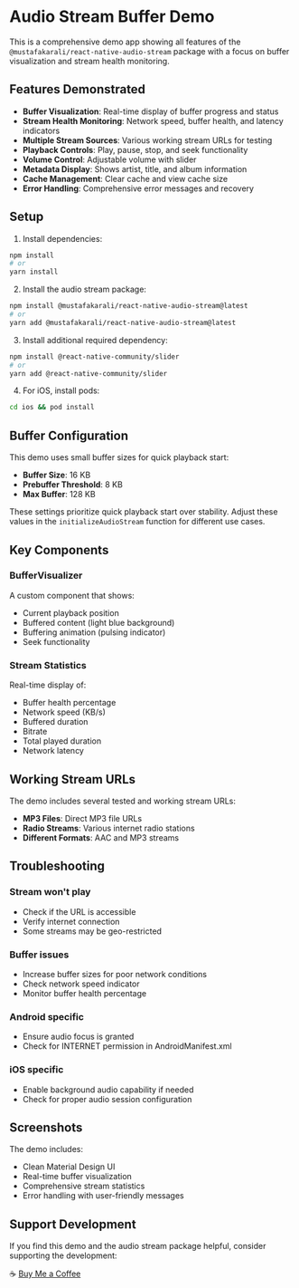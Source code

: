 # Audio Stream Buffer Demo

This is a comprehensive demo app showing all features of the `@mustafakarali/react-native-audio-stream` package with a focus on buffer visualization and stream health monitoring.

## Features Demonstrated

- **Buffer Visualization**: Real-time display of buffer progress and status
- **Stream Health Monitoring**: Network speed, buffer health, and latency indicators
- **Multiple Stream Sources**: Various working stream URLs for testing
- **Playback Controls**: Play, pause, stop, and seek functionality
- **Volume Control**: Adjustable volume with slider
- **Metadata Display**: Shows artist, title, and album information
- **Cache Management**: Clear cache and view cache size
- **Error Handling**: Comprehensive error messages and recovery

## Setup

1. Install dependencies:
```bash
npm install
# or
yarn install
```

2. Install the audio stream package:
```bash
npm install @mustafakarali/react-native-audio-stream@latest
# or
yarn add @mustafakarali/react-native-audio-stream@latest
```

3. Install additional required dependency:
```bash
npm install @react-native-community/slider
# or
yarn add @react-native-community/slider
```

4. For iOS, install pods:
```bash
cd ios && pod install
```

## Buffer Configuration

This demo uses small buffer sizes for quick playback start:
- **Buffer Size**: 16 KB
- **Prebuffer Threshold**: 8 KB  
- **Max Buffer**: 128 KB

These settings prioritize quick playback start over stability. Adjust these values in the `initializeAudioStream` function for different use cases.

## Key Components

### BufferVisualizer
A custom component that shows:
- Current playback position
- Buffered content (light blue background)
- Buffering animation (pulsing indicator)
- Seek functionality

### Stream Statistics
Real-time display of:
- Buffer health percentage
- Network speed (KB/s)
- Buffered duration
- Bitrate
- Total played duration
- Network latency

## Working Stream URLs

The demo includes several tested and working stream URLs:
- **MP3 Files**: Direct MP3 file URLs
- **Radio Streams**: Various internet radio stations
- **Different Formats**: AAC and MP3 streams

## Troubleshooting

### Stream won't play
- Check if the URL is accessible
- Verify internet connection
- Some streams may be geo-restricted

### Buffer issues
- Increase buffer sizes for poor network conditions
- Check network speed indicator
- Monitor buffer health percentage

### Android specific
- Ensure audio focus is granted
- Check for INTERNET permission in AndroidManifest.xml

### iOS specific
- Enable background audio capability if needed
- Check for proper audio session configuration

## Screenshots

The demo includes:
- Clean Material Design UI
- Real-time buffer visualization
- Comprehensive stream statistics
- Error handling with user-friendly messages

## Support Development

If you find this demo and the audio stream package helpful, consider supporting the development:

☕ [Buy Me a Coffee](https://coff.ee/mustafakarali) 